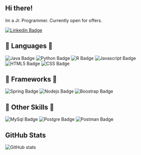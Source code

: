 <h2> Hi there! </h2> 

Im a Jr. Programmer. Currently open for offers. 

[![Linkedin Badge](https://img.shields.io/badge/LinkedIn-0077B5?style=for-the-badge&logo=linkedin&logoColor=white&link=https://www.linkedin.com/in/gabrielnov/)](https://www.linkedin.com/in/gabrielnov/)

<h2>  🔹 Languages 🔹 </h2>

![Java Badge](https://img.shields.io/badge/Java-ED8B00?style=for-the-badge&logo=java&logoColor=white/)
![Python Badge](https://img.shields.io/badge/Python-14354C?style=for-the-badge&logo=python&logoColor=white)
![R Badge](https://img.shields.io/badge/R-276DC3?style=for-the-badge&logo=r&logoColor=white)
![Javascript Badge](https://img.shields.io/badge/JavaScript-323330?style=for-the-badge&logo=javascript&logoColor=F7DF1E)
![HTML5 Badge](https://img.shields.io/badge/HTML5-E34F26?style=for-the-badge&logo=html5&logoColor=white)
![CSS Badge](https://img.shields.io/badge/CSS3-1572B6?style=for-the-badge&logo=css3&logoColor=white)

<h2> 🔸 Frameworks 🔸</h2>

![Spring Badge](https://img.shields.io/badge/Spring-6DB33F?style=for-the-badge&logo=spring&logoColor=white)
![Nodejs Badge](https://img.shields.io/badge/Node.js-43853D?style=for-the-badge&logo=node-dot-js&logoColor=white)
![Boostrap Badge](https://img.shields.io/badge/Bootstrap-563D7C?style=for-the-badge&logo=bootstrap&logoColor=white)

<h2> 🔹 Other Skills 🔹</h2>

![MySql Badge](https://img.shields.io/badge/MySQL-00000F?style=for-the-badge&logo=mysql&logoColor=white)
![Postgre Badge](https://img.shields.io/badge/PostgreSQL-316192?style=for-the-badge&logo=postgresql&logoColor=white)
![Postman Badge](https://img.shields.io/badge/Postman-FF6C37?style=for-the-badge&logo=Postman&logoColor=white)
 
 
<h2> GitHub Stats </h2>

![GitHub stats](https://github-readme-stats.vercel.app/api?username=gabrielnov&show_icons=true&theme=tokyonight)

